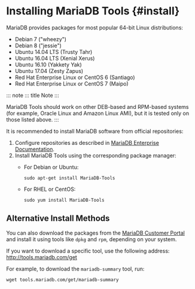 # Installing MariaDB Tools {#install}

MariaDB provides packages for most popular 64-bit Linux distributions:

-   Debian 7 (\"wheezy\")
-   Debian 8 (\"jessie\")
-   Ubuntu 14.04 LTS (Trusty Tahr)
-   Ubuntu 16.04 LTS (Xenial Xerus)
-   Ubuntu 16.10 (Yakkety Yak)
-   Ubuntu 17.04 (Zesty Zapus)
-   Red Hat Enterprise Linux or CentOS 6 (Santiago)
-   Red Hat Enterprise Linux or CentOS 7 (Maipo)

::: note
::: title
Note
:::

MariaDB Tools should work on other DEB-based and RPM-based systems (for
example, Oracle Linux and Amazon Linux AMI), but it is tested only on
those listed above.
:::

It is recommended to install MariaDB software from official
repositories:

1.  Configure repositories as described in [MariaDB Enterprise
    Documentation](https://mariadb.com/docs/deploy/installation/#install-repository).
2.  Install MariaDB Tools using the corresponding package manager:
    -   For Debian or Ubuntu:

            sudo apt-get install MariaDB-Tools

    -   For RHEL or CentOS:

            sudo yum install MariaDB-Tools

## Alternative Install Methods

You can also download the packages from the [MariaDB Customer
Portal](https://customers.mariadb.com) and install it using tools like
`dpkg` and `rpm`, depending on your system.

If you want to download a specific tool, use the following address:
<http://tools.mariadb.com/get>

For example, to download the `mariadb-summary` tool, run:

    wget tools.mariadb.com/get/mariadb-summary

